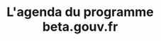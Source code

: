 ---
 layout: agenda
 permalink: /agenda/
 title: L'agenda du programme beta.gouv.fr
 additional_html:
   - agenda.html
---